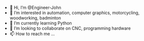 - 👋 Hi, I’m @Engineer-John
- 👀 I’m interested in automation, computer graphics, motorcycling, woodworking, badminton
- 🌱 I’m currently learning Python
- 💞️ I’m looking to collaborate on CNC, programming hardware
- 📫 How to reach me ...

<!---
Engineer-John/Engineer-John is a ✨ special ✨ repository because its `README.md` (this file) appears on your GitHub profile.
You can click the Preview link to take a look at your changes.
--->

